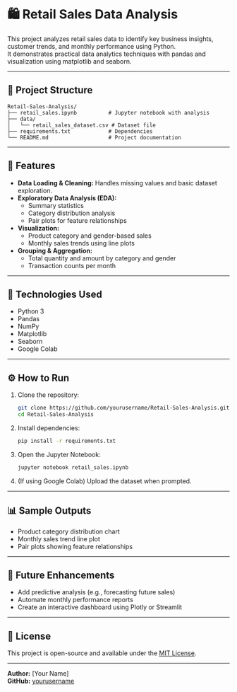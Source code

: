 # 🛍️ Retail Sales Data Analysis

This project analyzes retail sales data to identify key business insights, customer trends, and monthly performance using Python.  
It demonstrates practical data analytics techniques with pandas and visualization using matplotlib and seaborn.

---

## 📁 Project Structure
```
Retail-Sales-Analysis/
├── retail_sales.ipynb          # Jupyter notebook with analysis
├── data/
│   └── retail_sales_dataset.csv # Dataset file
├── requirements.txt            # Dependencies
└── README.md                   # Project documentation
```

---

## 🚀 Features
- **Data Loading & Cleaning:** Handles missing values and basic dataset exploration.
- **Exploratory Data Analysis (EDA):**
  - Summary statistics
  - Category distribution analysis
  - Pair plots for feature relationships
- **Visualization:**
  - Product category and gender-based sales
  - Monthly sales trends using line plots
- **Grouping & Aggregation:**
  - Total quantity and amount by category and gender
  - Transaction counts per month

---

## 🧰 Technologies Used
- Python 3
- Pandas
- NumPy
- Matplotlib
- Seaborn
- Google Colab

---

## ⚙️ How to Run
1. Clone the repository:
   ```bash
   git clone https://github.com/yourusername/Retail-Sales-Analysis.git
   cd Retail-Sales-Analysis
   ```

2. Install dependencies:
   ```bash
   pip install -r requirements.txt
   ```

3. Open the Jupyter Notebook:
   ```bash
   jupyter notebook retail_sales.ipynb
   ```

4. (If using Google Colab) Upload the dataset when prompted.

---

## 📊 Sample Outputs
- Product category distribution chart  
- Monthly sales trend line plot  
- Pair plots showing feature relationships  

---

## 🧩 Future Enhancements
- Add predictive analysis (e.g., forecasting future sales)
- Automate monthly performance reports
- Create an interactive dashboard using Plotly or Streamlit

---

## 📄 License
This project is open-source and available under the [MIT License](LICENSE).

---

**Author:** [Your Name]  
**GitHub:** [yourusername](https://github.com/yourusername)
